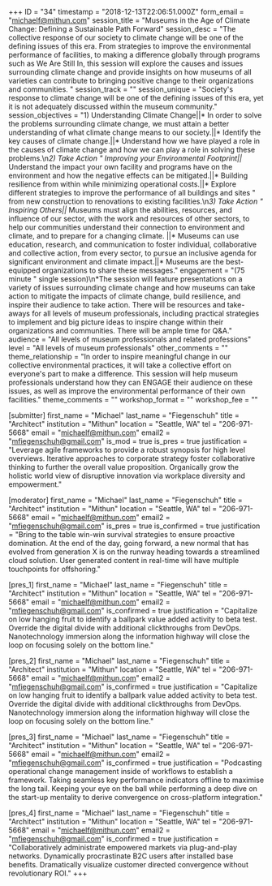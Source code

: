 +++
ID = "34"
timestamp = "2018-12-13T22:06:51.000Z"
form_email = "michaelf@mithun.com"
session_title = "Museums in the Age of Climate Change: Defining a Sustainable Path Forward"
session_desc = "The collective response of our society to climate change will be one of the defining issues of this era.  From strategies to improve the environmental performance of facilities, to making a difference globally through programs such as We Are Still In, this session will explore the causes and issues surrounding climate change and provide insights on how museums of all varieties can contribute to bringing positive change to their organizations and communities.  "
session_track = ""
session_unique = "Society's response to climate change will be one of the defining issues of this era, yet it is not adequately discussed within the museum community."
session_objectives = "1) Understanding Climate Change||* In order to solve the problems surrounding climate change, we must attain a better understanding of what climate change means to our society.||* Identify the key causes of climate change.||* Understand how we have played a role in the causes of climate change and how we can play a role in solving these problems.\n*2) Take Action \" Improving your Environmental Footprint||* Understand the impact your own facility and programs have on the environment and how the negative effects can be mitigated.||* Building resilience from within while minimizing operational costs.||* Explore different strategies to improve the performance of all buildings and sites \" from new construction to renovations to existing facilities.\n*3) Take Action \" Inspiring Others||* Museums must align the abilities, resources, and influence of our sector, with the work and resources of other sectors, to help our communities understand their connection to environment and climate, and to prepare for a changing climate. ||* Museums can use education, research, and communication to foster individual, collaborative and collective action, from every sector, to pursue an inclusive agenda for significant environment and climate impact.||* Museums are the best-equipped organizations to share these messages."
engagement = "(75 minute \" single session)\n*The session will feature presentations on a variety of issues surrounding climate change and how museums can take action to mitigate the impacts of climate change, build resilience, and inspire their audience to take action.  There will be resources and take-aways for all levels of museum professionals, including practical strategies to implement and big picture ideas to inspire change within their organizations and communities.  There will be ample time for Q&A."
audience = "All levels of museum professionals and related professions"
level = "All levels of museum professionals"
other_comments = ""
theme_relationship = "In order to inspire meaningful change in our collective environmental practices, it will take a collective effort on everyone's part to make a difference.  This session will help museum professionals understand how they can ENGAGE their audience on these issues, as well as improve the environmental performance of their own facilities."
theme_comments = ""
workshop_format = ""
workshop_fee = ""

[submitter]
first_name = "Michael"
last_name = "Fiegenschuh"
title = "Architect"
institution = "Mithun"
location = "Seattle, WA"
tel = "206-971-5668"
email = "michaelf@mithun.com"
email2 = "mfiegenschuh@gmail.com"
is_mod = true
is_pres = true
justification = "Leverage agile frameworks to provide a robust synopsis for high level overviews. Iterative approaches to corporate strategy foster collaborative thinking to further the overall value proposition. Organically grow the holistic world view of disruptive innovation via workplace diversity and empowerment."

[moderator]
first_name = "Michael"
last_name = "Fiegenschuh"
title = "Architect"
institution = "Mithun"
location = "Seattle, WA"
tel = "206-971-5668"
email = "michaelf@mithun.com"
email2 = "mfiegenschuh@gmail.com"
is_pres = true
is_confirmed = true
justification = "Bring to the table win-win survival strategies to ensure proactive domination. At the end of the day, going forward, a new normal that has evolved from generation X is on the runway heading towards a streamlined cloud solution. User generated content in real-time will have multiple touchpoints for offshoring."

[pres_1]
first_name = "Michael"
last_name = "Fiegenschuh"
title = "Architect"
institution = "Mithun"
location = "Seattle, WA"
tel = "206-971-5668"
email = "michaelf@mithun.com"
email2 = "mfiegenschuh@gmail.com"
is_confirmed = true
justification = "Capitalize on low hanging fruit to identify a ballpark value added activity to beta test. Override the digital divide with additional clickthroughs from DevOps. Nanotechnology immersion along the information highway will close the loop on focusing solely on the bottom line."

[pres_2]
first_name = "Michael"
last_name = "Fiegenschuh"
title = "Architect"
institution = "Mithun"
location = "Seattle, WA"
tel = "206-971-5668"
email = "michaelf@mithun.com"
email2 = "mfiegenschuh@gmail.com"
is_confirmed = true
justification = "Capitalize on low hanging fruit to identify a ballpark value added activity to beta test. Override the digital divide with additional clickthroughs from DevOps. Nanotechnology immersion along the information highway will close the loop on focusing solely on the bottom line."

[pres_3]
first_name = "Michael"
last_name = "Fiegenschuh"
title = "Architect"
institution = "Mithun"
location = "Seattle, WA"
tel = "206-971-5668"
email = "michaelf@mithun.com"
email2 = "mfiegenschuh@gmail.com"
is_confirmed = true
justification = "Podcasting operational change management inside of workflows to establish a framework. Taking seamless key performance indicators offline to maximise the long tail. Keeping your eye on the ball while performing a deep dive on the start-up mentality to derive convergence on cross-platform integration."

[pres_4]
first_name = "Michael"
last_name = "Fiegenschuh"
title = "Architect"
institution = "Mithun"
location = "Seattle, WA"
tel = "206-971-5668"
email = "michaelf@mithun.com"
email2 = "mfiegenschuh@gmail.com"
is_confirmed = true
justification = "Collaboratively administrate empowered markets via plug-and-play networks. Dynamically procrastinate B2C users after installed base benefits. Dramatically visualize customer directed convergence without revolutionary ROI."
+++
